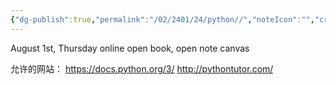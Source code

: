 ```yaml
---
{"dg-publish":true,"permalink":"/02/2401/24/python//","noteIcon":"","created":"2025-01-31T00:35","updated":"2025-07-01T13:38"}
---
```


August 1st, Thursday
online
open book, open note
canvas

允许的网站：
https://docs.python.org/3/
http://pythontutor.com/
